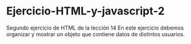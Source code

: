 # Ejercicio-HTML-y-javascript-2
Segundo ejercicio de HTML de la lección 14
En este ejercicio debemos organizar y mostrar un objeto que contiene datos de distintos usuarios.
